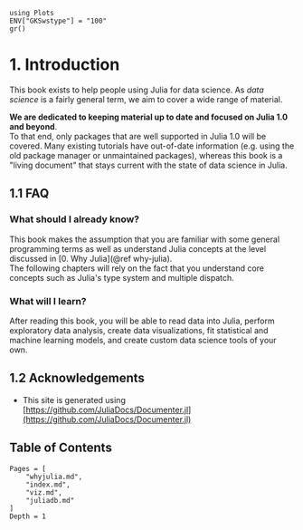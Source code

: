 ```@setup viz
using Plots
ENV["GKSwstype"] = "100"
gr()
```

# 1. Introduction 

This book exists to help people using Julia for data science.  As *data science* is a 
fairly general term, we aim to cover a wide range of material.  

**We are dedicated to keeping material up to date and focused on Julia 1.0 and beyond**.  
To that end, only packages that are well supported in Julia 1.0 will be covered.  Many existing
tutorials have out-of-date information (e.g. using the old package manager or unmaintained
packages), whereas this book is a "living document" that stays current with the state of data 
science in Julia.

## 1.1 FAQ

### What should I already know?

This book makes the assumption that you are familiar with some general programming terms as 
well as understand Julia concepts at the level discussed in [0. Why Julia](@ref why-julia).  
The following chapters will rely on the fact that you understand core concepts such as Julia's
type system and multiple dispatch.

### What will I learn?

After reading this book, you will be able to read data into Julia, perform exploratory data
analysis, create data visualizations, fit statistical and machine learning models, and create
custom data science tools of your own.

## 1.2 Acknowledgements

- This site is generated using [https://github.com/JuliaDocs/Documenter.jl](https://github.com/JuliaDocs/Documenter.jl)


## Table of Contents

```@contents
Pages = [
    "whyjulia.md",
    "index.md",
    "viz.md",
    "juliadb.md"
]
Depth = 1
```